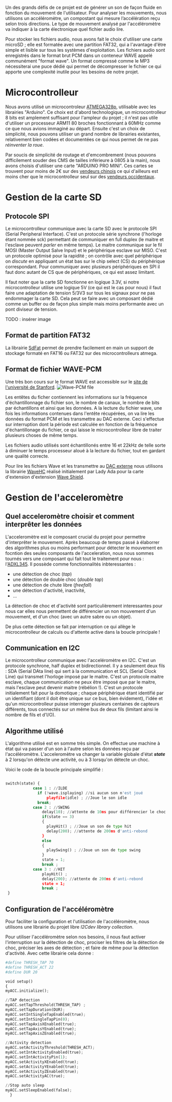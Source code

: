 Un des grands défis de ce projet est de générer un son de façon fluide en fonction du mouvement de l'utilisateur. Pour analyser les mouvements, nous utilisons un accéléromètre, un compostant qui mesure l’accélération reçu selon trois directions. Le type de mouvement analysé par l'accéléromètre va indiquer à la carte électronique quel fichier audio lire.

Pour stocker les fichiers audio, nous avons fait le choix d'utiliser une carte microSD ; elle est formatée avec une partition FAT32, qui a l'avantage d'être simple et lisible sur tous les systèmes d'exploitation. Les fichiers audio sont enregistrés dans le format brut PCM dans un conteneur WAVE appelé communément "format wave". Un format compressé comme le MP3 nécessiterai une puce dédié qui permet de décompresser le fichier ce qui apporte une complexité inutile pour les besoins de notre projet.

# Microcontrolleur
Nous avons utilisé un microcontroleur [ATMEGA328p](http://www.atmel.com/devices/atmega328p.aspx), utilisable avec les librairies "Arduino".
Ce choix est d'abord technologique, un microcontrolleur 8 bits est amplement suffisant pour l'ampleur du projet ; il n'est pas utile d'utiliser un processeur ARM11 80 broches fonctionnant à 60MHz comme ce que nous avions immaginé au départ.
Ensuite c'est un choix de simplicité, nous pouvons utiliser un grand nombre de librairies existantes, relativement bien codées et documentées ce qui nous permet de ne pas *réinventer la roue*.

Par soucis de simplicité de routage et d'emcombrement (nous pouvons difficilement souder des CMS de tailles inférieure à 0805 à la main), nous avons choisis d'utiliser une carte "ARDUINO PRO MINI". Ces cartes se trouvent pour moins de 2€ sur des [vendeurs chinois](http://www.ebay.fr/sch/i.html?_sacat=0&_sop=15&_nkw=arduino+pro+mini&LH_PrefLoc=2&rt=nc&LH_BIN=1) ce qui d'ailleurs est moins cher que le microcontrolleur seul sur des [vendeurs occidentaux](http://fr.farnell.com/atmel/atmega328p-au/micro-8-bits-avr-32k-flash-32tqfp/dp/1715486).


# Gestion de la carte SD

## Protocole SPI
Le microcontrolleur communique avec la carte SD avec le protocole SPI (Serial Peripheral Interface). C'est un protocole série synchrone (l'horloge étant nommée sck) permettant de communiquer en full duplex (le maitre et l'esclave peuvent *parler* en même temps). Le maitre communique sur le fil MOSI (Master Output Salve Input) et le périphérique esclave sur MISO. C'est un protocole optimisé pour la rapidité ; on contrôle avec quel périphérique on *discute* en appliquant un état bas sur le chip select (CS) du périphérique correspondant.
Pour communiquer avec plusieurs périphériques en SPI il faut donc autant de CS que de périphériques, ce qui est assez limitant.

Il faut noter que la carte SD fonctionne en logique 3.3V, si notre microcontrolleur utilise une logique 5V (ce qui est le cas pour nous) il faut faire une adaptation de tension 5/3V3 sur tous les signaux pour ne pas endommager la carte SD. Cela peut se faire avec un composant dédié comme un buffer ou de façon plus simple mais moins performante avec un pont diviseur de tension.

TODO : insérer image


## Format de partition FAT32

La librairie [SdFat](http://arconlab.com/lab/Arduino/Library/SD%20Reader%20-%20Fat32/html/class_sd_file.html) permet de prendre facilement en main un support de stockage formaté en FAT16 ou FAT32 sur des microcontrolleurs atmega.

## Format de fichier WAVE-PCM
Une très bon cours sur le format WAVE est accessible sur le [site de l'université de Stanford](https://ccrma.stanford.edu/courses/422/projects/WaveFormat).
![Wave-PCM file](http://lightsaber.ensea.fr/data/images/wav-sound-format.gif)

Les entêtes du ficher contiennent les informations sur la fréquence d'échantillonnage du fichier son, le nombre de canaux, le nombre de bits par échantillons et ainsi que les données. A la lecture du fichier wave, une fois les informations contenues dans l'entête récupérées, on va lire les données du format PCM et les transmettre au DAC externe. Ceci s'effectue sur interruption dont la période est calculée en fonction de la fréquence d'échantillonage du fichier, ce qui laisse le microcontrolleur libre de traiter plusieurs choses de même temps. 

Les fichiers audio utilisés sont échantillonés entre 16 et 22kHz de telle sorte à diminuer le temps processeur aloué à la lecture du fichier, tout en gardant une qualité correcte. 

Pour lire les fichiers Wave et les transmettre au [DAC externe](http://ww1.microchip.com/downloads/en/DeviceDoc/21897a.pdf) nous utilisons la librairie [WaveHC](https://code.google.com/p/wavehc/) réalisé initialement par Lady Ada pour la carte d'extension d'extension [Wave Shield](http://www.adafruit.com/products/175).


# Gestion de l'acceleromètre
## Quel acceleromètre choisir et comment interprêter les données

L'acceleromètre est le composant crucial du projet pour permettre d'interprêter le mouvement. Après beaucoup de temps passé à élaborrer des algorithmes plus ou moins performant pour détecter le mouvement en focntion des seules composants de l'acceleration, nous nous sommes tournés vers une composant qui fait tout le traitement pour nous : l'[ADXL345](http://lightsaber.ensea.fr/data/documents/adxl345.pdf).
Il possède comme fonctionnalités inbteressantes :

* une détection de choc (*tap*)
* une détection de double choc (*double tap*)
* une détection de chute libre (*freefall*)
* une détection d'activité, inactivité, 
* ...

La détection de choc et d'activité sont particulièrement interessantes pour nous car elles nous permettent de différencier un non mouvement d'un mouvement, et d'un choc (avec un autre sabre ou un objet).

De plus cette détection se fait par interruption ce qui allège le microcontrolleur de calculs ou d'attente active dans la boucle principale !


## Communication en I2C
Le microcontrolleur communique avec l'acceléromètre en I2C. C'est un protocole synchrone, half duplex et bidirectionnel. Il y a seulement deux fils : SDA (Serial DAta line) qui sert à la communication et SCL (Serial Clock Line) qui transmet l'horloge imposé par le maitre. C'est un protocole maitre esclave, chaque communication ne peux être imposé que par le maitre, mais l'esclave peut devenir maitre (rébélion !). C'est un protocole initialement fait pour la domotique ; chaque périphérique étant identifié par un identifiant (dont il doit être unique sur ce bus, bien évidement), l'idée et qu'un microcontrolleur puisse interroger plusieurs centaines de capteurs différents, tous connectés sur un même bus de deux fils (limitant ainsi le nombre de fils et d'I/O).

## Algorithme utilisé

L'algorithme utilisé est en somme très simple. On effectue une machine à état qui va passer d'un son à l'autre selon les données reçu par l'accéléromètre.
L'acceleromètre va changer la variable globale d'état ***state*** à 2 lorsqu'on détecte une activité, ou à 3 lorsqu'on détecte un choc.

Voici le code de la boucle principale simplifié : 

```python

switch(state) {
            case 1 : //ILDE
              if (!wave.isplaying) //si aucun son n'est joué
                  playfile(idle) ; //Joue le son idle
              break;
            case 2 : //SWING
                delay(10); //attente de 10ms pour différencier le choc du mouvement 
                if(state == 3)
                {
                  playHit() ; //Joue un son de type hit
                  delay(200); //attente de 200ms d'anti-rebond
                }
                else
                {
                  playSwing() ; //Joue un son de type swing
                }
                state = 1;
                break ;
            case 3 : //HIT
                playHit() ; 
                delay(200); //attente de 200ms d'anti-rebond
                state = 1;
                break ;
 }
```

## Configuration de l'accéléromètre
Pour faciliter la configuration et l'utilisation de l'accéléromètre, nous utilisons une librairie du projet libre *I2Cdev library collection*.

Pour utiliser l'accéléromètre selon nos besoins, il nous faut activer l'interruption sur la détection de choc, prociser les filtres de la détection de choc, préciser les axes de détection ; et faire de même pour la détection d'activité.
Avec cette librairie cela donne :

```python
#define THRESH_TAP 70 
#define THRESH_ACT 22 
#define DUR 20    

void setup()
{
myACC.initialize();

//TAP detection   
myACC.setTapThreshold(THRESH_TAP) ;
myACC.setTapDuration(DUR);
myACC.setIntSingleTapEnabled(true);
myACC.setIntSingleTapPin(0);
myACC.setTapAxisXEnabled(true);
myACC.setTapAxisYEnabled(true);
myACC.setTapAxisZEnabled(true);

//Activity detection
myACC.setActivityThreshold(THRESH_ACT);
myACC.setIntActivityEnabled(true);
myACC.setIntActivityPin(1);
myACC.setActivityXEnabled(true);
myACC.setActivityYEnabled(true);
myACC.setActivityZEnabled(true);
myACC.setActivityAC(true);

//Stop auto sleep
myACC.setSleepEnabled(false);
  }
```


